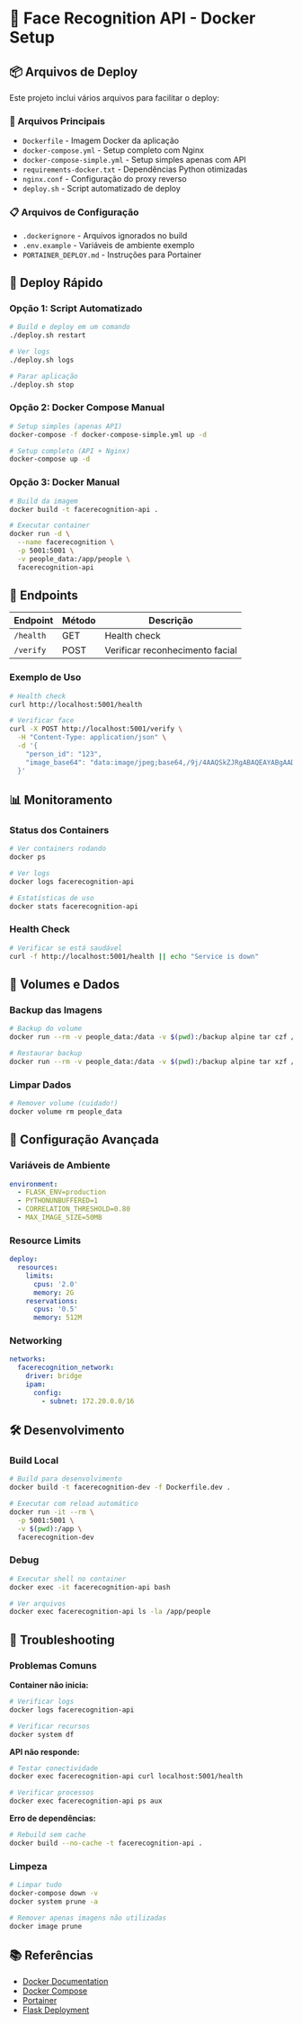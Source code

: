 # 🐳 Face Recognition API - Docker Setup

## 📦 Arquivos de Deploy

Este projeto inclui vários arquivos para facilitar o deploy:

### 🔧 Arquivos Principais
- `Dockerfile` - Imagem Docker da aplicação
- `docker-compose.yml` - Setup completo com Nginx
- `docker-compose-simple.yml` - Setup simples apenas com API  
- `requirements-docker.txt` - Dependências Python otimizadas
- `nginx.conf` - Configuração do proxy reverso
- `deploy.sh` - Script automatizado de deploy

### 📋 Arquivos de Configuração
- `.dockerignore` - Arquivos ignorados no build
- `.env.example` - Variáveis de ambiente exemplo
- `PORTAINER_DEPLOY.md` - Instruções para Portainer

## 🚀 Deploy Rápido

### Opção 1: Script Automatizado
```bash
# Build e deploy em um comando
./deploy.sh restart

# Ver logs
./deploy.sh logs

# Parar aplicação
./deploy.sh stop
```

### Opção 2: Docker Compose Manual
```bash
# Setup simples (apenas API)
docker-compose -f docker-compose-simple.yml up -d

# Setup completo (API + Nginx)
docker-compose up -d
```

### Opção 3: Docker Manual
```bash
# Build da imagem
docker build -t facerecognition-api .

# Executar container
docker run -d \
  --name facerecognition \
  -p 5001:5001 \
  -v people_data:/app/people \
  facerecognition-api
```

## 🔗 Endpoints

| Endpoint | Método | Descrição |
|----------|---------|-----------|
| `/health` | GET | Health check |
| `/verify` | POST | Verificar reconhecimento facial |

### Exemplo de Uso
```bash
# Health check
curl http://localhost:5001/health

# Verificar face
curl -X POST http://localhost:5001/verify \
  -H "Content-Type: application/json" \
  -d '{
    "person_id": "123",
    "image_base64": "data:image/jpeg;base64,/9j/4AAQSkZJRgABAQEAYABgAAD..."
  }'
```

## 📊 Monitoramento

### Status dos Containers
```bash
# Ver containers rodando
docker ps

# Ver logs
docker logs facerecognition-api

# Estatísticas de uso
docker stats facerecognition-api
```

### Health Check
```bash
# Verificar se está saudável
curl -f http://localhost:5001/health || echo "Service is down"
```

## 💾 Volumes e Dados

### Backup das Imagens
```bash
# Backup do volume
docker run --rm -v people_data:/data -v $(pwd):/backup alpine tar czf /backup/people-backup.tar.gz -C /data .

# Restaurar backup
docker run --rm -v people_data:/data -v $(pwd):/backup alpine tar xzf /backup/people-backup.tar.gz -C /data
```

### Limpar Dados
```bash
# Remover volume (cuidado!)
docker volume rm people_data
```

## 🔧 Configuração Avançada

### Variáveis de Ambiente
```yaml
environment:
  - FLASK_ENV=production
  - PYTHONUNBUFFERED=1
  - CORRELATION_THRESHOLD=0.80
  - MAX_IMAGE_SIZE=50MB
```

### Resource Limits
```yaml
deploy:
  resources:
    limits:
      cpus: '2.0'
      memory: 2G
    reservations:
      cpus: '0.5'
      memory: 512M
```

### Networking
```yaml
networks:
  facerecognition_network:
    driver: bridge
    ipam:
      config:
        - subnet: 172.20.0.0/16
```

## 🛠️ Desenvolvimento

### Build Local
```bash
# Build para desenvolvimento
docker build -t facerecognition-dev -f Dockerfile.dev .

# Executar com reload automático
docker run -it --rm \
  -p 5001:5001 \
  -v $(pwd):/app \
  facerecognition-dev
```

### Debug
```bash
# Executar shell no container
docker exec -it facerecognition-api bash

# Ver arquivos
docker exec facerecognition-api ls -la /app/people
```

## 🚨 Troubleshooting

### Problemas Comuns

**Container não inicia:**
```bash
# Verificar logs
docker logs facerecognition-api

# Verificar recursos
docker system df
```

**API não responde:**
```bash
# Testar conectividade
docker exec facerecognition-api curl localhost:5001/health

# Verificar processos
docker exec facerecognition-api ps aux
```

**Erro de dependências:**
```bash
# Rebuild sem cache
docker build --no-cache -t facerecognition-api .
```

### Limpeza
```bash
# Limpar tudo
docker-compose down -v
docker system prune -a

# Remover apenas imagens não utilizadas
docker image prune
```

## 📚 Referências

- [Docker Documentation](https://docs.docker.com/)
- [Docker Compose](https://docs.docker.com/compose/)
- [Portainer](https://documentation.portainer.io/)
- [Flask Deployment](https://flask.palletsprojects.com/en/2.0.x/deploying/)
